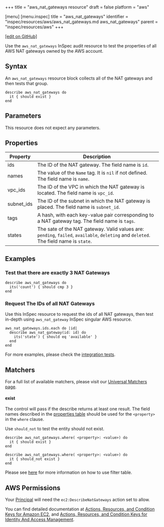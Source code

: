 +++
title = "aws_nat_gateways resource"
draft = false
platform = "aws"

[menu]
  [menu.inspec]
    title = "aws_nat_gateways"
    identifier = "inspec/resources/aws/aws_nat_gateways.md aws_nat_gateways"
    parent = "inspec/resources/aws"
+++

[\[edit on GitHub\]](https://github.com/inspec/inspec/blob/master/www/content/inspec/resources/aws_nat_gateways.md)

Use the `aws_nat_gateways` InSpec audit resource to test the properties of all
AWS NAT gateways owned by the AWS account.

## Syntax

An `aws_nat_gateways` resource block collects all of the NAT gateways and then tests that group.

    describe aws_nat_gateways do
      it { should exist }
    end

## Parameters

This resource does not expect any parameters.

## Properties

| Property   | Description                                                                                                                           |
| ---------- | ------------------------------------------------------------------------------------------------------------------------------------- |
| ids        | The ID of the NAT gateway. The field name is `id`.                                                                                    |
| names      | The value of the `Name` tag. It is `nil` if not defined. The field name is `name`.                                                    |
| vpc_ids    | The ID of the VPC in which the NAT gateway is located. The field name is `vpc_id`.                                                    |
| subnet_ids | The ID of the subnet in which the NAT gateway is placed. The field name is `subnet_id`.                                               |
| tags       | A hash, with each key-value pair corresponding to a NAT gateway tag. The field name is `tags`.                                        |
| states     | The sate of the NAT gateway. Valid values are: `pending`, `failed`, `available`, `deleting` and `deleted`. The field name is `state`. |

## Examples

### Test that there are exactly 3 NAT Gateways

    describe aws_nat_gateways do
      its('count') { should cmp 3 }
    end

### Request The IDs of all NAT Gateways

Use this InSpec resource to request the ids of all NAT gateways, then test in-depth
using `aws_nat_gateway` InSpec singular AWS resource.

    aws_nat_gateways.ids.each do |id|
      describe aws_nat_gateway(id: id) do
        its('state') { should eq 'available' }
      end
    end

For more examples, please check the [integration tests](../../test/integration/verify/controls/aws_nat_gateways.rb).

## Matchers

For a full list of available matchers, please visit our [Universal Matchers page](/inspec/matchers/).

#### exist

The control will pass if the describe returns at least one result.
The field names described in the [properties table](#properties) should be used for the `<property>` in the `where` clause.

Use `should_not` to test the entity should not exist.

    describe aws_nat_gateways.where( <property>: <value>) do
      it { should exist }
    end

    describe aws_nat_gateways.where( <property>: <value>) do
      it { should_not exist }
    end

Please see [here](https://github.com/inspec/inspec/blob/master/docs/dev/filtertable-usage.md) for more information on how to use filter table.

## AWS Permissions

Your [Principal](https://docs.aws.amazon.com/IAM/latest/UserGuide/intro-structure.html#intro-structure-principal) will need the `ec2:DescribeNatGateways` action set to allow.

You can find detailed documentation at [Actions, Resources, and Condition Keys for Amazon EC2](https://docs.aws.amazon.com/IAM/latest/UserGuide/list_amazonec2.html), and [Actions, Resources, and Condition Keys for Identity And Access Management](https://docs.aws.amazon.com/IAM/latest/UserGuide/list_identityandaccessmanagement.html).
